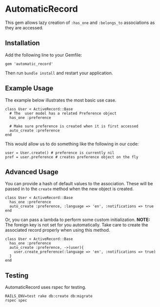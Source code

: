 # AutomaticRecord

This gem allows lazy creation of `:has_one` and `:belongs_to` associations as they are accessed.

## Installation

Add the following line to your Gemfile:

    gem 'automatic_record'

Then run `bundle install` and restart your application.

## Example Usage

The example below illustrates the most basic use case.

    class User < ActiveRecord::Base
      # The  user model has a related Preference object
      has_one :preference

      # Make sure preference is created when it is first accessed
      auto_create :preference
    end

This would allow us to do something like the following in our code:

    user = User.create() # preference is currently nil
    pref = user.preference # creates preference object on the fly

## Advanced Usage

You can provide a hash of default values to the association. These will be passed in to the `create` method when the new object is created.

    class User < ActiveRecord::Base
      has_one :preference
      auto_create :preference, :language => 'en', :notifications => true
    end

Or, you can pass a lambda to perform some custom initialization. **NOTE:** The foreign key is not set for you automatically. Take care to create the associated record properly when using this method.

    class User < ActiveRecord::Base
      has_one :preference
      auto_create :preference, ->(user){
        user.create_preference(:language => 'en', :notifications => true)
      }
    end

## Testing

AutomaticRecord uses rspec for testing.

    RAILS_ENV=test rake db:create db:migrate
    rspec spec
